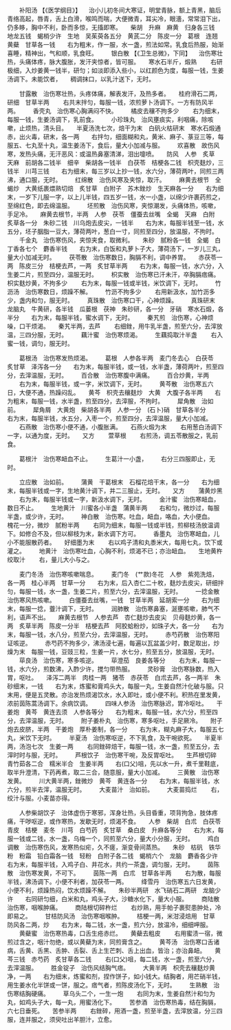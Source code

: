 <!-- { "loadSidebar": true } -->
　　补阳汤 【《医学纲目》】 　治小儿初冬间大寒证，明堂青脉，额上青黑，脑后青络高起，唇青，舌上白滑，喉鸣而喘，大便微青，耳尖冷，眼濇，常常泪下出，仍多眵，胸中不利，卧而多惊，无搐即寒。　　柴胡　升麻　麻黄　归身各三钱　地龙五钱　蝎梢少许　生地　吴茱萸各五分　黄芪二分　陈皮一分　葛根　连翘　黄蘗　甘草各一钱　　右为粗末，作一服，水一盏，煎法如常。乳食后热服，始渐喜睡，精神出，气和顺，乳食旺。
　　银白散 【《卫生总微》，下同】 　治伤寒壮热，头痛体疼，脉大腹胀，发汗夹惊者，皆可服。　　寒水石半斤，煅熟
　　右研极细，入炒姜黄一钱半，研匀；如淡即添入些小，以红颜色为度，每服一钱，生姜汤调下。未能饮者，　　稠调抹口，以乳汁送下，无时。

　　甘露散　治伤寒壮热，头疼体痛，解表发汗，及热多者。　　桂府滑石二两，研细　甘草半两
　　右共末拌匀，每服一钱，浓煎萝卜汤调下。一方有防风半两。
　　香壳丸　治伤寒心胸满闷不快。
　　橘皮去穰不拘多少
　　右为细末，每服一钱，生姜汤调下，乳前食。
　　小珍珠丸　治风壅痰实，利咽痛，除咳嗽，止烦热，清头目。　　半夏汤洗七次，焙干为末　白矾火枯研末　寒水石煅通赤，出火毒，研末，各一两　　右拌匀，细面糊和丸，黄米、麻子、菉豆三等，每服五、七丸至十丸，温生姜汤下，食后，量大小加减与服。
　　欢喜散　故伤风寒，发热头痛，无汗恶风：或温热鼻塞清涕，泪出嚏喷。　　防风　人参　炙草　天麻　前胡各二钱半　细辛　柴胡各一钱半　白茯苓　桔梗各二钱　枳壳麸炒，三钱半　川芎三钱　　右为细末，每三岁以上抄一钱，水六分，薄荷两叶，同煎三两沸，通口服，无时。
　　红绵散　治伤风寒及夹惊，取汗。
　　麻黄去根节　全蝎炒　大黄纸裹煨熟切焙　炙甘草　白附子　苏木銼炒　生天麻各一分　　右为细末，一岁下儿服一字，以上儿半钱，四五岁一钱，水一小盏，以绵少许裹药煎之，至绵红色，即去绵温服。
　　坯煎散　治伤风寒，夹惊潮发，头痛体热，咳嗽，手足冷。　　麻黄去根节，半两　人参　茯苓　僵蚕去丝嘴　全蝎　天麻　白附　炙草各一分　朱砂二钱　川乌炮去皮尖，一钱半　　右为末，每服半钱至一钱，水五分，坯子胭脂一豆大，薄荷两叶，葱白一寸，同煎至四分，放温服，不拘时。
　　千金丸　治伤寒伤风，夹惊夹食，取微利。　　朱砂　腻粉各一钱　全蝎　白丁香各七个　麝香半钱　　右为末，白饭和丸萝卜子大，薄荷汤下，一岁儿三丸，量大小加减无时。
　　茯苓散　治伤寒数日，胸膈不利，调中养胃。　　赤茯苓一两　陈皮三分　桔梗去芦，一两　炙甘草半两　　右为末，每服一钱，水六分，入生姜二片，煎至四分，温服无时。
　　枳实散　治伤寒已汗未汗，卒胸膈痞痛。　　枳实麸炒黄，不拘多少
　　右为末，每服一钱或半钱，米饮调下，无时。
　　竹沥汤　治伤寒数日，烦躁不解。
　　竹沥不拘多少
　　右用新汲水，加竹沥多少，盏内和匀，服无时。
　　真珠散　治伤寒口干，心神烦躁。
　　真珠研末　龙脑丸　牛黄研，各半钱　瓜蒌根　茯神　朱砂研，各一分　牙硝　寒水石煅，各半分　　右为末，每服半钱，蜜水调下，无时。
　　秦艽煎　治伤寒，心神烦噪，口干烦渴。　　秦艽半两，去芦
　　右细銼，用牛乳半盏，煎至六分，去滓放温，三四分服，无时。
　　藕汁蜜　治伤寒烦渴。
　　生藕捣取汁半盏
　　右入蜜一钱，调匀，服无时。

　　葛根汤　治伤寒发热烦渴。
　　葛根　人参各半两　麦门冬去心　白茯苓　炙甘草　泽泻各一分　　右为末，每服半钱，或一钱，水半盏，薄荷两叶，煎至四分，去滓温服，无时。
　　百合散　治伤寒腹中满痛。
　　百合炒黄，半两
　　右为末，每服半钱，或一字，米饮调下，无时。
　　黄芩散　治伤寒五六日，大便不通，热躁闷乱。　　黄芩　枳壳去穰麸炒　大黄　大腹子各半两　　右为粗末，每服一钱，水半盏，煎至四分，去滓服，不拘时。
　　犀角散　治如前。
　　犀角屑　大黄炮　柴胡各半两　人参一分　(石卜)硝　甘草各半分　　右为末，每服半钱，水五分，入枣一个，煎至四分，去滓温服，量大小加减。
　　石燕散　治伤寒小便不通，小腹胀满。　　石燕火煅为末
　　右用葱白汤调下一字，以通为度，无时。　　又方
　　萱草根
　　右煎汤，调五苓散服之，乳前食。

　　葛根汁　治伤寒衄血不止。
　　生葛汁一小盏，
　　右分三四服即止，无时。

　　立应散　治如前。
　　蒲黄　干葛根末　石榴花焙干末，各一分　　右为细末，每服半钱或一字，生地黄汁调下，并二三服止，无时。　　又方
　　蒲黄炒黑
　　右为末，每服半钱或一字，新汲水调下，无时。
　　金汁蜜　治伤寒衄血，数日不止。
　　生地黄汁　川蜜各小半盏　蒲黄半两　　右和匀，微炒过，每服半盏，或少许，无时。
　　神白散　治伤寒。吐血，衄血，咯血，大小便血。　　槐花一分，微炒　腻粉半两
　　右同为细末，每服一钱或半钱，煎柳枝汤放温调下。如修合不及，但以柳枝为末，新水调下方可。
　　香墨丸　治伤寒衄血，儿小不能服散药者。　　好细墨为末
　　右以鸡子清和丸黍米大，每用七丸，饮下或灌之。
　　地黄汁　治伤寒吐血，心胸不利，烦渴不已；亦治衄血。　　生地黄杵绞取汁
　　右，量儿大小与之。

　　麦门冬汤　治伤寒咳嗽喘息。
　　麦门冬　(艹款)冬花　人参　紫苑洗焙，各一两　桂心半两　甘草一分　　右为末，后入杏仁二十枚，麸炒去皮尖，研细拌匀，每服一钱，水一盏，生姜二片，煎至六分，去滓温服，无时。
　　一捻金散　治伤寒风热咳嗽。
　　白僵蚕去丝嘴，一钱　甘草半两　延胡索一分　　右为细末，每服一捻，虀汁调下，无时。
　　润肺散　治伤寒鼻塞，涎壅咳嗽，肺气不利，语声不出。　　麻黄去根节　人参去芦　杏仁麸炒去皮尖　贝母麸炒黄，各一两　炙草半两　陈皮一分半　桔梗去芦　阿胶蛤粉炒，如珠子大，各一分　　右为末，每服一钱，水八分，煎至六分，去滓温服，无时。
　　赤芍药散　治伤寒阳证咳逆。
　　赤芍药不拘多少，沸汤浸七遍，每遍以瓦盆盖少时，数足取出，炒燥为末　每服一钱，豆豉三粒，生姜一片，水七分，煎至五分，放温服，无时。
　　荜良汤　治伤寒，寒多咳逆。
　　荜澄茄　良姜各等分
　　右为末，每服一钱，水六分，煎数沸，入酢少许，搅匀带热服。
　　灵砂膏　治伤寒脉数，热入胃，呕吐。　　泽泻二两半　肉桂一两　猪苓　赤茯苓　白朮去芦，各一两半　朱砂细末，一钱　　右为末，炼蜜和膏鸡头大，每服一丸，生姜自然汁化破与服。只末用，便是五灵散。亦治发热烦渴饮水，水入即吐，或小便不利。积热在里发黄，浓前茵陈蒿汤调下。余病饮调。
　　四味人参汤　治伤寒脉迟，胃冷呕吐。　　干姜炮　黄芩　黄连去须　人参各等分　　右为粗末，每服一钱，水六分，煎至四分，去滓温服，无时。
　　附子姜朴丸　治伤寒，寒多呕吐，手足厥冷。　　附子炮去皮脐，半两　干姜炮　厚朴姜制，各一分　　右为末，糊丸麻子大，每服五七丸，米饮下无时。
　　半夏汤　治伤寒呕逆，不下乳食，及干啘欲死。　　半夏半两，汤泡七次　生姜一两
　　右同銼碎焙干，每服一钱，水一盏，煎至五分，去滓时时与服，无时。
　　芦根饮子　治伤寒干啘，及反胃呕吐。　　生芦根切碎　青竹茹各二合　糯米半合　生姜半两　　右(口父)咀，先以水一升，煮千里鞋底，取半升澄清，下药再煮，取二三合，随意服，量大小加减。
　　三黄散　治伤寒发黄。
　　川大黄半两，銼微炒　黄芩　黄连各一分　　右为末，每服半钱，水六分，煎半去滓，温服无时。
　　大麦苗汁　治如前。
　　大麦苗捣烂
　　右，绞汁与服。小麦苗亦得。

　　人参柴胡饮子　治体虚伤于寒邪，浑身壮热，头目昏重，项背拘急，肢体疼痛，干哕呕逆，或作寒热，发歇无时，烦渴不食。　　人参　柴胡　白朮　白茯苓　青皮　桔梗　麦冬　川芎　白芍药　炙甘草　桑白皮　升麻各等分　　右为末，每服一钱或二钱，水一盏，乌梅一个，同煎至六分，量大小分服，无时。
　　鸡白调散　治伤寒伤风，发寒热似疟，久不瘥，渐变骨间蒸热。　　朱砂　枯矾　铁华粉　粉霜　铅白霜各一钱　轻粉　白附子各二钱　蝎梢六个　龙脑　麝香各少许　右为末，每服半钱，入鸡子白、井花水，共约一茶盏，调匀服，无时。
　　茵陈散　治伤寒发黄，不可下。
　　茵陈一两　白朮　甘草各半两
　　右为散，每服半钱，沸汤调下。小便不利者，加茯苓一两。
　　绛雪丹　治伤寒五六日发黄，小便不利，烦躁热闷，饮水烦躁不解。　　朱砂半两研　水飞硝石二两研　龙脑少许　　右同研匀细，白米和丸，鸡头子大，沙糖水化下，量大小服。
　　商陆散　治伤寒，咽喉肿痛。
　　商陆根切碎杵烂
　　右炒熟，用手帕子裹熨患肿处，冷即易之。
　　甘桔防风汤　治伤寒咽喉肿。
　　桔梗一两，米泔浸焙用　甘草　防风各二两，炒　　右为末，每二钱，水一盏，煎六分，放温冷，细细呷服。
　　黄蘗蜜　治伤寒热毒，口舌生疮赤烂。　　黄蘗去粗皮
　　右用蜜渍一宿，微煎过含之，咽汁勿绝，或以黄蘗为末，同煎膏含之。
　　黄芩汤　治伤寒口舌诸病，舌黄、舌黑、舌肿、舌裂、舌上生芒刺、舌上出血，皆治；亦治鼻衄。　　黄芩三钱　赤芍药　炙甘草各二钱
　　右(口父)咀，每二钱，水一盏，煎至六分，去滓温服。
　　胜金锭子　治伤风结胸气痞。
　　大黄半两　枳壳去穰麸炒黄净，一两　　右为细末，炼蜜和剂，捏作饼子，如小钱大。结胸者，用芒硝半钱，用生姜水化半饼或一饼，服之。痞气者，煎陈皮汤化下，无时。
　　生熟散　治伤寒结胸硬痛。
　　草乌头二个，一生一炮
　　右同为末，生姜自然汁和匀为丸，如鸡头子大，每一丸，用蜜汤化下。
　　苦参酒　治伤寒热毒，结在胸膈，六七日垂死。　　苦参半两
　　右銼碎，用酒一盏，煎至半盏，去滓放温，分三四服，连并服之，须臾吐出羊胆汁，立愈。
